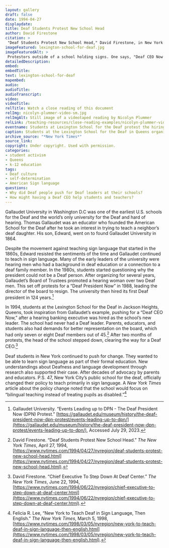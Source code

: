 ```yaml
--- 
layout: gallery
draft: false
date: 1994-04-27
displaydate: 
title: Deaf Students Protest New School Head
author: David Firestone
citation: >
 "Deaf Students Protest New School Head," David Firestone, in New York City Civil Rights History Project, Accessed: [Month Day, Year], https://nyccivilrightshistory.org/gallery/lexington-school-for-deaf.
imageFeatured: lexington-school-for-deaf.jpg
imageFeaturedAlt: >
 Protestors outside of a school holding signs. One says, "Deaf CEO Now!"
detailedDescription: 
embed: 
embedTitle: 
text: lexington-school-for-deaf
mapembed: 
audio: 
audioTitle: 
audioTranscript: 
video: 
videoTitle: 
relTitle: Watch a close reading of this document
relImg: nicolyn-plummer-video-sm.jpg
relImgAlt: Still image of a videotaped reading by Nicolyn Plummer
relLink: /teaching-resources/close-reading-examples/nicolyn-plummer-video/
eventname: Students at Lexington School for the Deaf protest the hiring of a non-Deaf CEO.
caption: Students at the Lexington School for the Deaf in Queens organized to demand a Deaf principal for their school.
archive_source: "*New York Times*"
source_link: 
copyright: Under copyright. Used with permission.
categories: 
- student activism
- Queens
- k-12 education
tags: 
- Deaf culture
- self-determination
- American Sign language
questions: 
- Why did Deaf people push for Deaf leaders at their schools? 
- How might having a Deaf CEO help students and teachers?
--- 
```


Gallaudet University in Washington D.C was one of the earliest U.S. schools for the Deaf and the world’s only university for the Deaf and hard of hearing. Thomas Gallaudet was an educator who founded the American School for the Deaf after he took an interest in trying to teach a neighbor’s deaf daughter. His son, Edward, went on to found Gallaudet University in 1864.

Despite the movement against teaching sign language that started in the 1860s, Edward resisted the sentiments of the time and Gallaudet continued to teach in sign language. Many of the early leaders of the university were hearing men who had a background in deaf education or a connection to a deaf family member. In the 1980s, students started questioning why the president could not be a Deaf person. After organizing for several years, Gallaudet’s  Board of Trustees promoted a hearing woman over two Deaf men. This set off protests for a “Deaf President Now” in 1988, leading the director of the board to resign. The university then hired its first Deaf president in 124 years.[^1]

In 1994, students at the Lexington School for the Deaf in Jackson Heights, Queens, took inspiration from Gallaudet’s example, pushing for a “Deaf CEO Now,” after a hearing banking executive was hired as the school’s new leader. The school had never had a Deaf leader. Parents, educators, and students also had demands for better representation on the board, which had only seven or eight Deaf members out of 45.[^2] After two months of protests, the head of the school stepped down, clearing the way for a Deaf CEO.[^3]

Deaf students in New York continued to push for change. They wanted to be able to   learn sign language as part of their formal education. New understandings about Deafness and language development through research also supported their case. After decades of advocacy by parents and educators. P.S. 47, New York City’s public school for the deaf, officially changed their policy to teach primarily in sign language. A *New York Times* article about the policy change noted that the school would focus on “bilingual teaching instead of treating pupils as disabled.”[^4]

[^1]: Gallaudet University. “Events Leading up to DPN - The Deaf President Now (DPN) Protest.” [https://gallaudet.edu/museum/history/the-deaf-president-now-dpn-protest/events-leading-up-to-dpn/](https://gallaudet.edu/museum/history/the-deaf-president-now-dpn-protest/events-leading-up-to-dpn/), Accessed July 29, 2023.

 [^2]: David Firestone. “Deaf Students Protest New School Head.” *The New York Times*, April 27, 1994, [https://www.nytimes.com/1994/04/27/nyregion/deaf-students-protest-new-school-head.html](https://www.nytimes.com/1994/04/27/nyregion/deaf-students-protest-new-school-head.html).

[^3]: David Firestone. “Chief Executive To Step Down At Deaf Center.” *The New York Times*, June 22, 1994, [https://www.nytimes.com/1994/06/22/nyregion/chief-executive-to-step-down-at-deaf-center.html](https://www.nytimes.com/1994/06/22/nyregion/chief-executive-to-step-down-at-deaf-center.html).

[^4]: Felicia R. Lee,  “New York to Teach Deaf in Sign Language, Then English.” *The New York Times*, March 5, 1998, [https://www.nytimes.com/1998/03/05/nyregion/new-york-to-teach-deaf-in-sign-language-then-english.html](https://www.nytimes.com/1998/03/05/nyregion/new-york-to-teach-deaf-in-sign-language-then-english.html).

